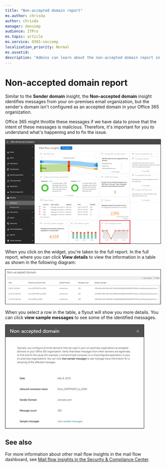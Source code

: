 ```yaml
---
title: "Non-accepted domain report"
ms.author: chrisda
author: chrisda
manager: dansimp
audience: ITPro
ms.topic: article
ms.service: O365-seccomp
localization_priority: Normal
ms.assetid: 
description: "Admins can learn about the non-accepted domain report in the mail flow dashboard in the Security & Compliance Center."
---
```


# Non-accepted domain report

Similar to the **Sender domain** insight, the **Non-accepted domain** insight identifies messages from your on-premises email organization, but the sender's domain isn't configured as an accepted domain in your Office 365 organization.

Office 365 might throttle these messages if we have data to prove that the intent of these messages is malicious. Therefore, it's important for you to understand what's happening and to fix the issue.

![The Non-accepted domain report in the mail flow dashboard in the Security & Compliance Center](../media/non-accepted-domain-report-selected.png)

When you click on the widget, you're taken to the full report. In the full report, where you can click **View details** to view the information in a table as shown in the following diagram:

![View details table in the Non-accepted domain report](../media/non-accepted-domain-report-view-details.png)

When you select a row in the table, a flyout will show you more details. You can click **view sample messages** to see some of the identified messages.

![Select a row in the details table in the Non-accepted domain report](../media/non-accepted-domain-report-select-row-in-table.png)

## See also

For more information about other mail flow insights in the mail flow dashboard, see [Mail flow insights in the Security & Compliance Center](mail-flow-insights-v2.md).

